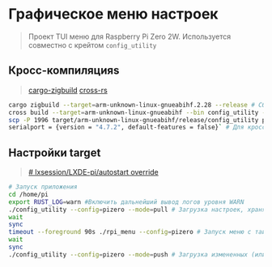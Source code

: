 # Графическое меню настроек

> Проект TUI меню для Raspberry Pi Zero 2W. Используется совместно с крейтом `config_utility`

## Кросс-компиляцияs

> [cargo-zigbuild](https://github.com/rust-cross/cargo-zigbuild)
> [cross-rs](https://github.com/cross-rs/cross)
  
```bash
cargo zigbuild --target=arm-unknown-linux-gnueabihf.2.28 --release # Cборка 1
cross build --target=arm-unknown-linux-gnueabihf --bin config_utility --release # Cборка 2
scp -P 1996 target/arm-unknown-linux-gnueabihf/release/config_utility pi@192.168.88.87:/home/pi # Передача файла на девайс
serialport = {version = "4.7.2", default-features = false}` # Для кросскомпиляции
```

## Настройки target

> [# lxsession/LXDE-pi/autostart override](https://stackoverflow.com/questions/36466500/on-raspberry-pi-auto-start-terminal-after-login)

```bash
# Запуск приложения
cd /home/pi
export RUST_LOG=warn #Включить дальнейший вывод логов уровня WARN
./config_utility --config=pizero --mode=pull # Загрузка настроек, хранящихся на устройстве
wait
sync
timeout --foreground 90s ./rpi_menu --config=pizero # Запуск меню с таймаутом 90 сек
wait
sync
./config_utility --config=pizero --mode=push # Загрузка измененных (или нет) настроек на устройство
```
